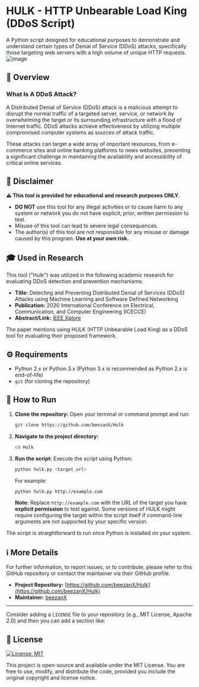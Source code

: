 # HULK - HTTP Unbearable Load King (DDoS Script)

A Python script designed for educational purposes to demonstrate and understand certain types of Denial of Service (DDoS) attacks, specifically those targeting web servers with a high volume of unique HTTP requests.
![image](https://github.com/user-attachments/assets/94eedd89-ba93-44c5-bf5e-537e41682d04)


## 📜 Overview

### What Is A DDoS Attack?

A Distributed Denial of Service (DDoS) attack is a malicious attempt to disrupt the normal traffic of a targeted server, service, or network by overwhelming the target or its surrounding infrastructure with a flood of Internet traffic. DDoS attacks achieve effectiveness by utilizing multiple compromised computer systems as sources of attack traffic.

These attacks can target a wide array of important resources, from e-commerce sites and online banking platforms to news websites, presenting a significant challenge in maintaining the availability and accessibility of critical online services.

## 🚨 Disclaimer

**⚠️ This tool is provided for educational and research purposes ONLY.**

*   **DO NOT** use this tool for any illegal activities or to cause harm to any system or network you do not have explicit, prior, written permission to test.
*   Misuse of this tool can lead to severe legal consequences.
*   The author(s) of this tool are not responsible for any misuse or damage caused by this program. **Use at your own risk.**

## 🎓 Used in Research

This tool ("Hulk") was utilized in the following academic research for evaluating DDoS detection and prevention mechanisms:

*   **Title:** Detecting and Preventing Distributed Denial of Services (DDoS) Attacks using Machine Learning and Software Defined Networking
*   **Publication:** 2020 International Conference on Electrical, Communication, and Computer Engineering (ICECCE)
*   **Abstract/Link:** [IEEE Xplore](https://ieeexplore.ieee.org/stamp/stamp.jsp?arnumber=9177002)

The paper mentions using HULK (HTTP Unbearable Load King) as a DDoS tool for evaluating their proposed framework.

## ⚙️ Requirements

*   Python 2.x or Python 3.x (Python 3.x is recommended as Python 2.x is end-of-life)
*   `git` (for cloning the repository)

## 🚀 How to Run

1.  **Clone the repository:**
    Open your terminal or command prompt and run:
    ```bash
    git clone https://github.com/beezanX/Hulk
    ```

2.  **Navigate to the project directory:**
    ```bash
    cd Hulk
    ```

3.  **Run the script:**
    Execute the script using Python:
    ```bash
    python hulk.py <target_url>
    ```
    For example:
    ```bash
    python hulk.py http://example.com
    ```
    **Note:** Replace `http://example.com` with the URL of the target you have **explicit permission** to test against. Some versions of HULK might require configuring the target within the script itself if command-line arguments are not supported by your specific version.

The script is straightforward to run once Python is installed on your system.

## ℹ️ More Details

For further information, to report issues, or to contribute, please refer to this GitHub repository or contact the maintainer via their GitHub profile.

*   **Project Repository:** [https://github.com/beezanX/Hulk](https://github.com/beezanX/Hulk)
*   **Maintainer:** [beezanX](https://github.com/beezanX)

---

Consider adding a `LICENSE` file to your repository (e.g., MIT License, Apache 2.0) and then you can add a section like:

## 📄 License 
[![License: MIT](https://img.shields.io/badge/License-MIT-yellow.svg)](https://opensource.org/licenses/MIT)

This project is open-source and available under the MIT License. You are free to use, modify, and distribute the code, provided you include the original copyright and license notice.

